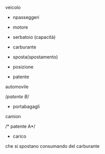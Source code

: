 veicolo
- npasseggeri
- motore
- serbatoio (capacità)
- carburante
- sposta(spostamento)
- posizione

- patente 

automovile

/*patente B*/
+ portabagagli

camion

/* patente A*/
+ carico




che si spostano consumando del carburante


